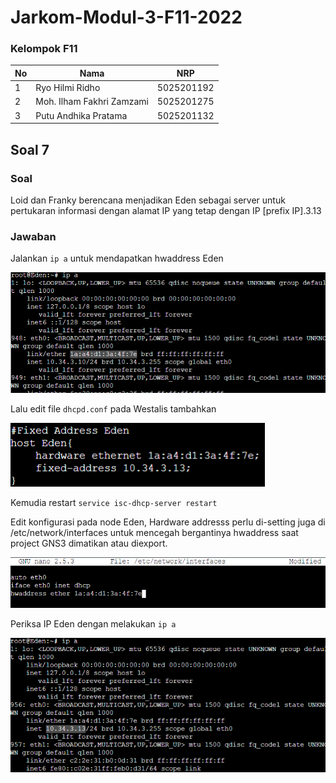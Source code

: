 # Jarkom-Modul-3-F11-2022

### Kelompok F11

| **No** | **Nama** | **NRP** | 
| ------------- | ------------- | --------- |
| 1 | Ryo Hilmi Ridho  | 5025201192 | 
| 2 | Moh. Ilham Fakhri Zamzami | 5025201275 |
| 3 | Putu Andhika Pratama | 5025201132 |

## Soal 7

### Soal
Loid dan Franky berencana menjadikan Eden sebagai server untuk pertukaran informasi dengan alamat IP yang tetap dengan IP [prefix IP].3.13

### Jawaban
Jalankan `ip a` untuk mendapatkan hwaddress Eden

![image](images/7-1.png)

Lalu edit file `dhcpd.conf` pada Westalis tambahkan

![image](images/7-2.png)

Kemudia restart `service isc-dhcp-server restart`

Edit konfigurasi pada node Eden, Hardware addresss perlu di-setting juga di /etc/network/interfaces untuk mencegah bergantinya hwaddress saat project GNS3 dimatikan atau diexport.

![image](images/7-3.png)

Periksa IP Eden dengan melakukan `ip a`

![image](images/7-4.png)
